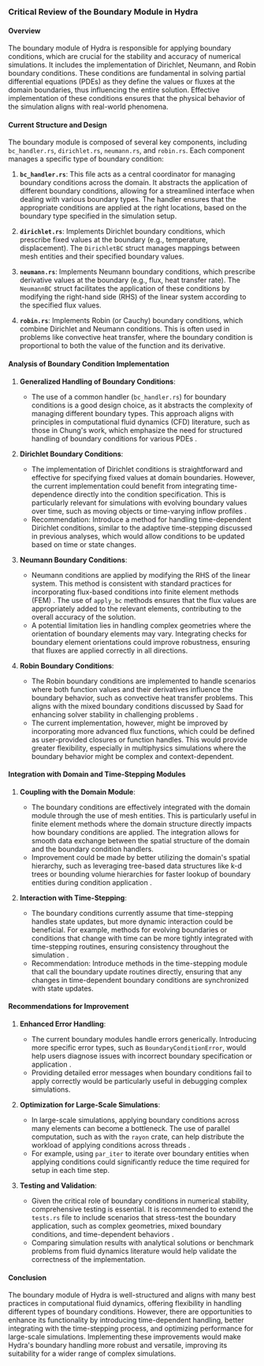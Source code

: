### Critical Review of the Boundary Module in Hydra

#### Overview
The boundary module of Hydra is responsible for applying boundary conditions, which are crucial for the stability and accuracy of numerical simulations. It includes the implementation of Dirichlet, Neumann, and Robin boundary conditions. These conditions are fundamental in solving partial differential equations (PDEs) as they define the values or fluxes at the domain boundaries, thus influencing the entire solution. Effective implementation of these conditions ensures that the physical behavior of the simulation aligns with real-world phenomena.

#### Current Structure and Design
The boundary module is composed of several key components, including `bc_handler.rs`, `dirichlet.rs`, `neumann.rs`, and `robin.rs`. Each component manages a specific type of boundary condition:

1. **`bc_handler.rs`**: This file acts as a central coordinator for managing boundary conditions across the domain. It abstracts the application of different boundary conditions, allowing for a streamlined interface when dealing with various boundary types. The handler ensures that the appropriate conditions are applied at the right locations, based on the boundary type specified in the simulation setup.

2. **`dirichlet.rs`**: Implements Dirichlet boundary conditions, which prescribe fixed values at the boundary (e.g., temperature, displacement). The `DirichletBC` struct manages mappings between mesh entities and their specified boundary values.

3. **`neumann.rs`**: Implements Neumann boundary conditions, which prescribe derivative values at the boundary (e.g., flux, heat transfer rate). The `NeumannBC` struct facilitates the application of these conditions by modifying the right-hand side (RHS) of the linear system according to the specified flux values.

4. **`robin.rs`**: Implements Robin (or Cauchy) boundary conditions, which combine Dirichlet and Neumann conditions. This is often used in problems like convective heat transfer, where the boundary condition is proportional to both the value of the function and its derivative.

#### Analysis of Boundary Condition Implementation
1. **Generalized Handling of Boundary Conditions**:
   - The use of a common handler (`bc_handler.rs`) for boundary conditions is a good design choice, as it abstracts the complexity of managing different boundary types. This approach aligns with principles in computational fluid dynamics (CFD) literature, such as those in Chung's work, which emphasize the need for structured handling of boundary conditions for various PDEs .

2. **Dirichlet Boundary Conditions**:
   - The implementation of Dirichlet conditions is straightforward and effective for specifying fixed values at domain boundaries. However, the current implementation could benefit from integrating time-dependence directly into the condition specification. This is particularly relevant for simulations with evolving boundary values over time, such as moving objects or time-varying inflow profiles .
   - Recommendation: Introduce a method for handling time-dependent Dirichlet conditions, similar to the adaptive time-stepping discussed in previous analyses, which would allow conditions to be updated based on time or state changes.

3. **Neumann Boundary Conditions**:
   - Neumann conditions are applied by modifying the RHS of the linear system. This method is consistent with standard practices for incorporating flux-based conditions into finite element methods (FEM) . The use of `apply_bc` methods ensures that the flux values are appropriately added to the relevant elements, contributing to the overall accuracy of the solution.
   - A potential limitation lies in handling complex geometries where the orientation of boundary elements may vary. Integrating checks for boundary element orientations could improve robustness, ensuring that fluxes are applied correctly in all directions.

4. **Robin Boundary Conditions**:
   - The Robin boundary conditions are implemented to handle scenarios where both function values and their derivatives influence the boundary behavior, such as convective heat transfer problems. This aligns with the mixed boundary conditions discussed by Saad for enhancing solver stability in challenging problems .
   - The current implementation, however, might be improved by incorporating more advanced flux functions, which could be defined as user-provided closures or function handles. This would provide greater flexibility, especially in multiphysics simulations where the boundary behavior might be complex and context-dependent.

#### Integration with Domain and Time-Stepping Modules
1. **Coupling with the Domain Module**:
   - The boundary conditions are effectively integrated with the domain module through the use of mesh entities. This is particularly useful in finite element methods where the domain structure directly impacts how boundary conditions are applied. The integration allows for smooth data exchange between the spatial structure of the domain and the boundary condition handlers.
   - Improvement could be made by better utilizing the domain's spatial hierarchy, such as leveraging tree-based data structures like k-d trees or bounding volume hierarchies for faster lookup of boundary entities during condition application .

2. **Interaction with Time-Stepping**:
   - The boundary conditions currently assume that time-stepping handles state updates, but more dynamic interaction could be beneficial. For example, methods for evolving boundaries or conditions that change with time can be more tightly integrated with time-stepping routines, ensuring consistency throughout the simulation .
   - Recommendation: Introduce methods in the time-stepping module that call the boundary update routines directly, ensuring that any changes in time-dependent boundary conditions are synchronized with state updates.

#### Recommendations for Improvement
1. **Enhanced Error Handling**:
   - The current boundary modules handle errors generically. Introducing more specific error types, such as `BoundaryConditionError`, would help users diagnose issues with incorrect boundary specification or application .
   - Providing detailed error messages when boundary conditions fail to apply correctly would be particularly useful in debugging complex simulations.

2. **Optimization for Large-Scale Simulations**:
   - In large-scale simulations, applying boundary conditions across many elements can become a bottleneck. The use of parallel computation, such as with the `rayon` crate, can help distribute the workload of applying conditions across threads .
   - For example, using `par_iter` to iterate over boundary entities when applying conditions could significantly reduce the time required for setup in each time step.

3. **Testing and Validation**:
   - Given the critical role of boundary conditions in numerical stability, comprehensive testing is essential. It is recommended to extend the `tests.rs` file to include scenarios that stress-test the boundary application, such as complex geometries, mixed boundary conditions, and time-dependent behaviors .
   - Comparing simulation results with analytical solutions or benchmark problems from fluid dynamics literature would help validate the correctness of the implementation.

#### Conclusion
The boundary module of Hydra is well-structured and aligns with many best practices in computational fluid dynamics, offering flexibility in handling different types of boundary conditions. However, there are opportunities to enhance its functionality by introducing time-dependent handling, better integrating with the time-stepping process, and optimizing performance for large-scale simulations. Implementing these improvements would make Hydra's boundary handling more robust and versatile, improving its suitability for a wider range of complex simulations.